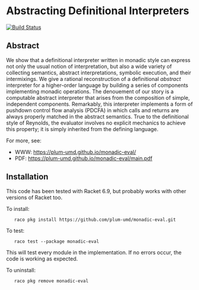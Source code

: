 Abstracting Definitional Interpreters
=====================================

[![Build Status](https://travis-ci.org/plum-umd/monadic-eval.png?branch=master)](https://travis-ci.org/plum-umd/monadic-eval)

Abstract
--------

We show that a definitional interpreter written in monadic style can
express not only the usual notion of interpretation, but also a wide
variety of collecting semantics, abstract interpretations, symbolic
execution, and their intermixings.  We give a rational reconstruction
of a definitional _abstract_ interpreter for a higher-order language
by building a series of components implementing monadic operations.
The denouement of our story is a computable abstract interpreter that
arises from the composition of simple, independent components.
Remarkably, this interpreter implements a form of pushdown control
flow analysis (PDCFA) in which calls and returns are always properly
matched in the abstract semantics.  True to the definitional style of
Reynolds, the evaluator involves no explicit mechanics to achieve this
property; it is simply inherited from the defining language.

For more, see:

* WWW: https://plum-umd.github.io/monadic-eval/
* PDF: https://plum-umd.github.io/monadic-eval/main.pdf

Installation
------------

This code has been tested with Racket 6.9, but probably works with
other versions of Racket too.

To install:
```
   raco pkg install https://github.com/plum-umd/monadic-eval.git
```

To test:
```
   raco test --package monadic-eval
```

This will test every module in the implementation.  If no errors
occur, the code is working as expected.

To uninstall:
```
   raco pkg remove monadic-eval
```
